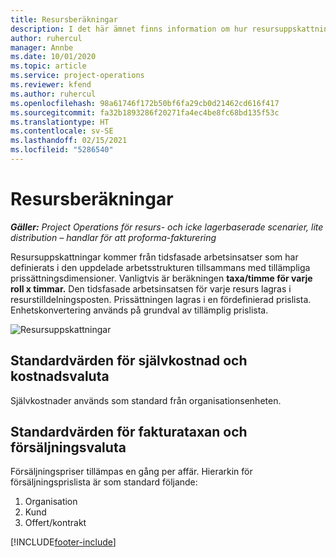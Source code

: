 ```yaml
---
title: Resursberäkningar
description: I det här ämnet finns information om hur resursuppskattningar beräknas i Project Operations.
author: ruhercul
manager: Annbe
ms.date: 10/01/2020
ms.topic: article
ms.service: project-operations
ms.reviewer: kfend
ms.author: ruhercul
ms.openlocfilehash: 98a61746f172b50bf6fa29cb0d21462cd616f417
ms.sourcegitcommit: fa32b1893286f20271fa4ec4be8fc68bd135f53c
ms.translationtype: HT
ms.contentlocale: sv-SE
ms.lasthandoff: 02/15/2021
ms.locfileid: "5286540"
---
```

# <a name="resource-estimates"></a>Resursberäkningar

_**Gäller:** Project Operations för resurs- och icke lagerbaserade scenarier, lite distribution – handlar för att proforma-fakturering_

Resursuppskattningar kommer från tidsfasade arbetsinsatser som har definierats i den uppdelade arbetsstrukturen tillsammans med tillämpliga prissättningsdimensioner. Vanligtvis är beräkningen **taxa/timme för varje roll x timmar.** Den tidsfasade arbetsinsatsen för varje resurs lagras i resurstilldelningsposten. Prissättningen lagras i en fördefinierad prislista. Enhetskonvertering används på grundval av tillämplig prislista.

![Resursuppskattningar](./media/navigation12.png)

## <a name="default-cost-price-and-cost-currency"></a>Standardvärden för självkostnad och kostnadsvaluta

Självkostnader används som standard från organisationsenheten.

## <a name="default-bill-rate-and-sales-currency"></a>Standardvärden för fakturataxan och försäljningsvaluta

Försäljningspriser tillämpas en gång per affär. Hierarkin för försäljningsprislista är som standard följande:

1. Organisation
2. Kund
3. Offert/kontrakt


[!INCLUDE[footer-include](../includes/footer-banner.md)]
